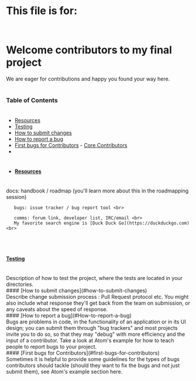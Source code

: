 # This file is for: <br><br>
# Welcome contributors to my final project <br>
We are eager for contributions and happy you found your way here. <br><br>
### Table of Contents <br><br>
- [Resources](#resources) 
- [Testing](#testing) 
-  [How to submit changes](#how-to-submit-changes) 
- [How to report a bug](#how-to-report-a-bug) 
-  [First bugs for Contributors](#first-bugs-for-contributors)  - [Core Contributors](#core-contributors) 
- <br><br>
- #### [Resources](#resources)
<br>
       docs: handbook / roadmap (you'll learn more about this in the roadmapping session) <br>
       
       bugs: issue tracker / bug report tool <br>
       
       comms: forum link, developer list, IRC/email <br>
       My favorite search engine is [Duck Duck Go](https://duckduckgo.com) <br> 
<br><br>
#### [Testing](#testing)
<br>
Description of how to test the project, where the tests are located in your directories.
<br>
#### [How to submit changes](#how-to-submit-changes)
<br>
Describe change submission process : Pull Request protocol etc. 
You might also include what response they'll get back from the team on submission, or any caveats about the speed of response.
<br>    
#### [How to report a bug](#How-to-report-a-bug)
<br>
Bugs are problems in code, in the functionality of an application or in its UI design; you can submit them through "bug trackers" and most projects invite you to do so, so that they may "debug" with more efficiency and the input of a contributor. Take a look at Atom's example for how to teach people to report bugs to your project.
<br>    
#### [First bugs for Contributors](#first-bugs-for-contributors) 
<br>
Sometimes it is helpful to provide some guidelines for the types of bugs contributors should tackle (should they want to fix the bugs and not just submit them), see Atom's example section here.
<br> 
